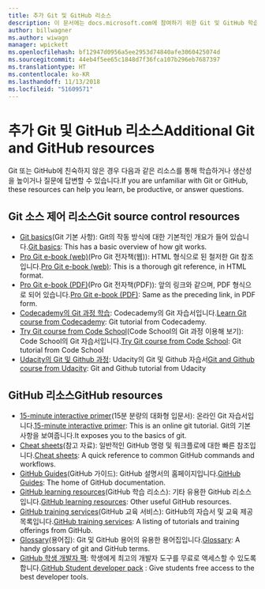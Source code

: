 ```yaml
---
title: 추가 Git 및 GitHub 리소스
description: 이 문서에는 docs.microsoft.com에 참여하기 위한 Git 및 GitHub 학습에 제안된 리소스가 나와 있습니다.
author: billwagner
ms.author: wiwagn
manager: wpickett
ms.openlocfilehash: bf12947d0956a5ee2953d74840afe3060425074d
ms.sourcegitcommit: 44eb4f5ee65c1848d7f36fca107b296eb7687397
ms.translationtype: HT
ms.contentlocale: ko-KR
ms.lasthandoff: 11/13/2018
ms.locfileid: "51609571"
---
```

# <a name="additional-git-and-github-resources"></a><span data-ttu-id="7c29c-103">추가 Git 및 GitHub 리소스</span><span class="sxs-lookup"><span data-stu-id="7c29c-103">Additional Git and GitHub resources</span></span>

<span data-ttu-id="7c29c-104">Git 또는 GitHub에 친숙하지 않은 경우 다음과 같은 리소스를 통해 학습하거나 생산성을 높이거나 질문에 답변할 수 있습니다.</span><span class="sxs-lookup"><span data-stu-id="7c29c-104">If you are unfamiliar with Git or GitHub, these resources can help you learn, be productive, or answer questions.</span></span>

## <a name="git-source-control-resources"></a><span data-ttu-id="7c29c-105">Git 소스 제어 리소스</span><span class="sxs-lookup"><span data-stu-id="7c29c-105">Git source control resources</span></span>

- <span data-ttu-id="7c29c-106">[Git basics](https://go.microsoft.com/fwlink/?linkid=853939)(Git 기본 사항): Git의 작동 방식에 대한 기본적인 개요가 들어 있습니다.</span><span class="sxs-lookup"><span data-stu-id="7c29c-106">[Git basics](https://go.microsoft.com/fwlink/?linkid=853939): This has a basic overview of how git works.</span></span>
- <span data-ttu-id="7c29c-107">[Pro Git e-book (web)](https://go.microsoft.com/fwlink/?linkid=853940)(Pro Git 전자책(웹)): HTML 형식으로 된 철저한 Git 참조입니다.</span><span class="sxs-lookup"><span data-stu-id="7c29c-107">[Pro Git e-book (web)](https://go.microsoft.com/fwlink/?linkid=853940): This is a thorough git reference, in HTML format.</span></span>
- <span data-ttu-id="7c29c-108">[Pro Git e-book (PDF)](https://progit2.s3.amazonaws.com/en/2016-03-22-f3531/progit-en.1084.pdf)(Pro Git 전자책(PDF)): 앞의 링크와 같으며, PDF 형식으로 되어 있습니다.</span><span class="sxs-lookup"><span data-stu-id="7c29c-108">[Pro Git e-book (PDF)](https://progit2.s3.amazonaws.com/en/2016-03-22-f3531/progit-en.1084.pdf): Same as the preceding link, in PDF form.</span></span>
- <span data-ttu-id="7c29c-109">[Codecademy의 Git 과정 학습](https://www.codecademy.com/learn/learn-git): Codecademy의 Git 자습서입니다.</span><span class="sxs-lookup"><span data-stu-id="7c29c-109">[Learn Git course from Codecademy](https://www.codecademy.com/learn/learn-git): Git tutorial from Codecademy.</span></span>
- <span data-ttu-id="7c29c-110">[Try Git course from Code School](https://www.codeschool.com/courses/try-git)(Code School의 Git 과정 이용해 보기): Code School의 Git 자습서입니다.</span><span class="sxs-lookup"><span data-stu-id="7c29c-110">[Try Git course from Code School](https://www.codeschool.com/courses/try-git): Git tutorial from Code School</span></span>
- <span data-ttu-id="7c29c-111">[Udacity의 Git 및 Github 과정](https://www.udacity.com/course/how-to-use-git-and-github--ud775): Udacity의 Git 및 Github 자습서</span><span class="sxs-lookup"><span data-stu-id="7c29c-111">[Git and Github course from Udacity](https://www.udacity.com/course/how-to-use-git-and-github--ud775): Git and Github tutorial from Udacity</span></span>

## <a name="github-resources"></a><span data-ttu-id="7c29c-112">GitHub 리소스</span><span class="sxs-lookup"><span data-stu-id="7c29c-112">GitHub resources</span></span>

- <span data-ttu-id="7c29c-113">[15-minute interactive primer](https://try.github.io/)(15분 분량의 대화형 입문서): 온라인 Git 자습서입니다.</span><span class="sxs-lookup"><span data-stu-id="7c29c-113">[15-minute interactive primer](https://try.github.io/): This is an online git tutorial.</span></span> <span data-ttu-id="7c29c-114">Git의 기본 사항을 보여줍니다.</span><span class="sxs-lookup"><span data-stu-id="7c29c-114">It exposes you to the basics of git.</span></span>
- <span data-ttu-id="7c29c-115">[Cheat sheets](https://go.microsoft.com/fwlink/?linkid=853941)(참고 자료): 일반적인 GitHub 명령 및 워크플로에 대한 빠른 참조입니다.</span><span class="sxs-lookup"><span data-stu-id="7c29c-115">[Cheat sheets](https://go.microsoft.com/fwlink/?linkid=853941): A quick reference to common GitHub commands and workflows.</span></span>
- <span data-ttu-id="7c29c-116">[GitHub Guides](https://guides.github.com/)(GitHub 가이드): GitHub 설명서의 홈페이지입니다.</span><span class="sxs-lookup"><span data-stu-id="7c29c-116">[GitHub Guides](https://guides.github.com/): The home of GitHub documentation.</span></span>
- <span data-ttu-id="7c29c-117">[GitHub learning resources](https://help.github.com/articles/git-and-github-learning-resources/)(GitHub 학습 리소스): 기타 유용한 GitHub 리소스입니다.</span><span class="sxs-lookup"><span data-stu-id="7c29c-117">[GitHub learning resources](https://help.github.com/articles/git-and-github-learning-resources/): Other useful GitHub resources.</span></span>
- <span data-ttu-id="7c29c-118">[GitHub training services](https://services.github.com/training/)(GitHub 교육 서비스): GitHub의 자습서 및 교육 제공 목록입니다.</span><span class="sxs-lookup"><span data-stu-id="7c29c-118">[GitHub training services](https://services.github.com/training/): A listing of tutorials and training offerings from GitHub.</span></span>
- <span data-ttu-id="7c29c-119">[Glossary](https://help.github.com/articles/github-glossary)(용어집): Git 및 GitHub 용어의 유용한 용어집입니다.</span><span class="sxs-lookup"><span data-stu-id="7c29c-119">[Glossary](https://help.github.com/articles/github-glossary): A handy glossary of git and GitHub terms.</span></span>
- <span data-ttu-id="7c29c-120">[GitHub 학생 개발자 팩](https://education.github.com/pack): 학생에게 최고의 개발자 도구를 무료로 액세스할 수 있도록 합니다.</span><span class="sxs-lookup"><span data-stu-id="7c29c-120">[GitHub Student developer pack](https://education.github.com/pack) : Give students free access to the best developer tools.</span></span>
